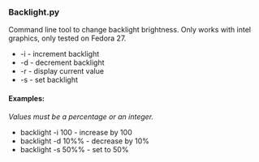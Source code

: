 ### Backlight.py
Command line tool to change backlight brightness.
Only works with intel graphics, only tested on Fedora 27.

* -i  -  increment backlight
* -d  -  decrement backlight
* -r  -  display current value
* -s  -  set backlight

#### Examples:
_Values must be a percentage or an integer._
* backlight -i 100  -  increase by 100
* backlight -d 10%%  -  decrease by 10%
* backlight -s 50%%  -  set to 50%
